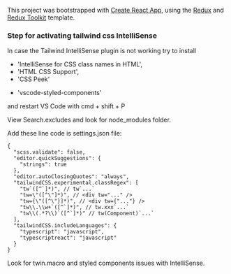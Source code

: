 This project was bootstrapped with [Create React App](https://github.com/facebook/create-react-app), using the [Redux](https://redux.js.org/) and [Redux Toolkit](https://redux-toolkit.js.org/) template.

### Step for activating tailwind css IntelliSense

In case the Tailwind IntelliSense plugin is not working try to install

- 'IntelliSense for CSS class names in HTML',
- 'HTML CSS Support',
- 'CSS Peek'

* 'vscode-styled-components'

and restart VS Code with cmd + shift + P

View Search.excludes and look for node_modules folder.

Add these line code is settings.json file:

```
{
  "scss.validate": false,
  "editor.quickSuggestions": {
    "strings": true
  },
  "editor.autoClosingQuotes": "always",
  "tailwindCSS.experimental.classRegex": [
    "tw`([^`]*)", // tw`...`
    "tw=\"([^\"]*)", // <div tw="..." />
    "tw={\"([^\"}]*)", // <div tw={"..."} />
    "tw\\.\\w+`([^`]*)", // tw.xxx`...`
    "tw\\(.*?\\)`([^`]*)" // tw(Component)`...`
  ],
  "tailwindCSS.includeLanguages": {
    "typescript": "javascript",
    "typescriptreact": "javascript"
  }
}
```

Look for twin.macro and styled components issues with IntelliSense.
